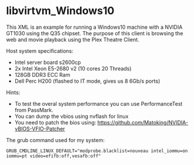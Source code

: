 # libvirtvm_Windows10
This XML is an example for running a Windows10 machine with a NVIDIA GT1030 using the Q35 chipset.
The purpose of this client is browsing the web and movie playback using the Plex Theatre Client.

Host system specifications:

- Intel server board s2600cp
- 2x Intel Xeon E5-2680 v2 (10 cores 20 Threads)
- 128GB DDR3 ECC Ram
- Dell Perc H200 (flashed to IT mode, gives us 8 6Gb/s ports)

Hints:

- To test the overal system performance you can use PerformanceTest from PassMark.
- You can dump the vbios using nvflash for linux
- You need to patch the bios using: https://github.com/Matoking/NVIDIA-vBIOS-VFIO-Patcher

The grub command used for my system:
```
GRUB_CMDLINE_LINUX_DEFAULT="modprobe.blacklist=nouveau intel_iommu=on iommu=pt video=efifb:off,vesafb:off"
```
